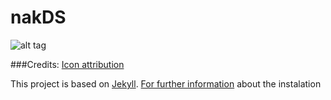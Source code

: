 # nakDS
![alt tag](https://github.com/nabaroa/nakDS/blob/master/images/logo-nakDS.png)

###Credits:
[Icon attribution](https://thenounproject.com/search/?q=connect&i=139022)


This project is based on [Jekyll](https://jekyllrb.com/). [For further information](https://jekyllrb.com/docs/installation/) about the instalation
